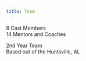 ```yaml
---
title: Team
---
```


8 Cast Members<br>
14 Mentors and Coaches<br>

2nd Year Team<br>
Based out of the Huntsville, AL
